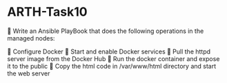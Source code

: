 # ARTH-Task10
🔰 Write an Ansible PlayBook that does the following operations in the managed nodes: 

🔹 Configure Docker 
🔹 Start and enable Docker services 
🔹 Pull the httpd server image from the Docker Hub 
🔹 Run the docker container and expose it to the public 
🔹 Copy the html code in /var/www/html directory and start the web server
